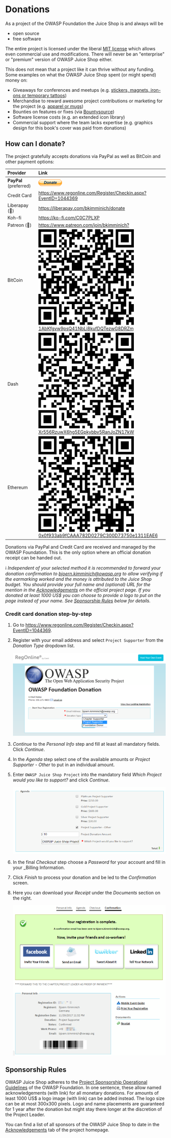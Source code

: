 # Donations

As a project of the OWASP Foundation the Juice Shop is and always will
be

* open source
* free software

The entire project is licensed under the liberal
[MIT license](https://opensource.org/licenses/MIT) which allows even
commercial use and modifications. There will never be an "enterprise" or
"premium" version of OWASP Juice Shop either.

This does not mean that a project like it can thrive without any
funding. Some examples on what the OWASP Juice Shop spent (or might
spend) money on:

* Giveaways for conferences and meetups (e.g.
  [stickers, magnets, iron-ons or temporary tattoos](https://www.stickeryou.com/products/owasp-juice-shop/794))
* Merchandise to reward awesome project contributions or marketing for
  the project (e.g.
  [apparel or mugs](http://shop.spreadshirt.com/juiceshop))
* Bounties on features or fixes (via
  [Bountysource](https://www.bountysource.com/teams/juice-shop))
* Software license costs (e.g. an extended icon library)
* Commercial support where the team lacks expertise (e.g. graphics
  design for this book's cover was paid from donations)

## How can I donate?

The project gratefully accepts donations via PayPal as well as BitCoin
and other payment options:

| Provider               | Link                                                                                                                                                                                                                                                               |
|:-----------------------|:-------------------------------------------------------------------------------------------------------------------------------------------------------------------------------------------------------------------------------------------------------------------|
| **PayPal** (preferred) | [![PayPal Donate Button](img/paypal_donate.gif)](https://www.paypal.com/cgi-bin/webscr?cmd=_donations&business=paypal%40owasp%2eorg&lc=BM&item_name=OWASP%20Juice%20Shop%20Project&item_number=OWASP%20Foundation&no_note=0&currency_code=USD&bn=PP%2dDonationsBF) |
| Credit Card            | <https://www.regonline.com/Register/Checkin.aspx?EventID=1044369>                                                                                                                                                                                                  |
| Liberapay (:repeat:)   | <https://liberapay.com/bkimminich/donate>                                                                                                                                                                                                                          |
| Koh-fi                 | <https://ko-fi.com/C0C7PLXP>                                                                                                                                                                                                                                       |
| Patreon (:repeat:)     | <https://www.patreon.com/join/bkimminich?>                                                                                                                                                                                                                         |
| BitCoin                | ![bitcoin:1AbKfgvw9psQ41NbLi8kufDQTezwG8DRZm](img/1AbKfgvw9psQ41NbLi8kufDQTezwG8DRZm.png)<br>[1AbKfgvw9psQ41NbLi8kufDQTezwG8DRZm](https://blockchain.info/address/1AbKfgvw9psQ41NbLi8kufDQTezwG8DRZm)                                                              |
| Dash                   | ![dash:Xr556RzuwX6hg5EGpkybbv5RanJoZN17kW](img/Xr556RzuwX6hg5EGpkybbv5RanJoZN17kW.png)<br>[Xr556RzuwX6hg5EGpkybbv5RanJoZN17kW](https://explorer.dash.org/address/Xr556RzuwX6hg5EGpkybbv5RanJoZN17kW)                                                               |
| Ethereum               | ![0x0f933ab9fCAAA782D0279C300D73750e1311EAE6](img/0x0f933ab9fCAAA782D0279C300D73750e1311EAE6.png)<br>[0x0f933ab9fCAAA782D0279C300D73750e1311EAE6](https://etherscan.io/address/0x0f933ab9fcaaa782d0279c300d73750e1311eae6)                                         |

Donations via PayPal and Credit Card are received and managed by the
OWASP Foundation. This is the only option where an official donation
receipt can be handed out.

:information_source: _Independent of your selected method it is
recommended to forward your donation confirmation to
bjoern.kimminich@owasp.org to allow verifying if the earmarking worked
and the money is attributed to the Juice Shop budget. You should provide
your full name and (optional) URL for the mention in the
[Acknowledgements](https://www.owasp.org/index.php/OWASP_Juice_Shop_Project#tab=Acknowledgements)
on the official project page. If you donated at least 1000 US$ you can
choose to provide a logo to put on the page instead of your name. See
[Sponsorship Rules](#sponsorship-rules) below for details._

### Credit card donation step-by-step

1. Go to
   <https://www.regonline.com/Register/Checkin.aspx?EventID=1044369>.
2. Register with your email address and select `Project Supporter` from
   the _Donation Type_ dropdown list.

   ![Registration step](img/regonline01.png)
3. _Continue_ to the _Personal Info_ step and fill at least all
   mandatory fields. Click _Continue_.
4. In the _Agenda_ step select one of the available amounts or _Project
   Supporter - Other_ to put in an individual amount.
5. Enter `OWASP Juice Shop Project` into the mandatory field _Which
   Project would you like to support?_ and click _Continue_.

   ![Registration step](img/regonline02.png)
6. In the final _Checkout_ step choose a _Password_ for your account and
   fill in your _Billing Information.
7. Click _Finish_ to process your donation and be led to the
   _Confirmation_ screen.
8. Here you can download your _Receipt_ under the _Documents_ section on
   the right.

   ![Registration step](img/regonline03.png)

## Sponsorship Rules

OWASP Juice Shop adheres to the
[Project Sponsorship Operational Guidelines](https://www.owasp.org/index.php/Project_Sponsorship_Operational_Guidelines)
of the OWASP Foundation. In one sentence, these allow named
acknowledgements (with link) for all monetary donations. For amounts of
least 1000 US$ a logo image (with link) can be added instead. The logo
size can be at most 300x300 pixels. Logo and name placements are
guaranteed for 1 year after the donation but might stay there longer at
the discretion of the Project Leader.

You can find a list of all sponsors of the OWASP Juice Shop to date in
the
[Acknowledgements](https://www.owasp.org/index.php/OWASP_Juice_Shop_Project#tab=Acknowledgements)
tab of the project homepage.

